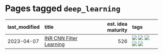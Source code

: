 # Pages tagged `deep_learning`

|last_modified|title|est. idea maturity|tags
|:---|:---|---:|:---|
|2023-04-07|[INR CNN Filter Learning](../INR_CNN_filter_learning.md)|526|[![](https://img.shields.io/badge/tag-CNN-a777bf)](../tags/CNN.md) [![](https://img.shields.io/badge/tag-INR-f59257)](../tags/INR.md) [![](https://img.shields.io/badge/tag-deep_learning-467a7)](../tags/deep_learning.md) [![](https://img.shields.io/badge/tag-experimental-1614f8)](../tags/experimental.md) [![](https://img.shields.io/badge/tag-filter_learning-bbc42)](../tags/filter_learning.md)|